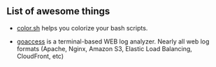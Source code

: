 ## List of awesome things

* [color.sh](http://colors.sh/) helps you colorize your bash scripts.

* [goaccess](https://github.com/allinurl/goaccess) is a terminal-based WEB log analyzer. Nearly all web log formats (Apache, Nginx, Amazon S3, Elastic Load Balancing, CloudFront, etc)
